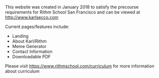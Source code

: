 This website was created in January 2018 to satisfy the precourse requirements for Rithm School San Francisco and can be viewed at http://www.karlsecco.com

Current pages/features include:

* Landing
* About Karl/Rithm
* Meme Generator
* Contact Information
* Downloadable PDF

Please visit https://www.rithmschool.com/curriculum for more information about curriculum
